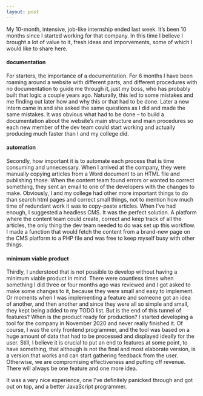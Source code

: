 ```yaml
---
layout: post
---
```

My 10-month, intensive, job-like internship ended last week. It’s been 10 months since I started working for that company. In this time I believe I brought a lot of value to it, fresh ideas and imporvements, some of which I would like to share here. 

#### documentation
For starters, the importance of a documentation. For 6 months I have been roaming around a website with different parts, and different procedures with no documentation to guide me through it, just my boss, who has probably built that logic a couple years ago. Naturally, this led to some mistakes and me finding out later how and why this or that had to be done. Later a new intern came in and she asked the same questions as I did and made the same mistakes. It was obvious what had to be done – to build a documentation about the website’s main structure and main procedures so each new member of the dev team could start working and actually producing much faster than I and my college did.

#### automation
Secondly, how important it is to automate each process that is time consuming and unnecessary. When I arrived at the company, they were manually copying articles from a Word document to an HTML file and publishing those. When the content team found errors or wanted to correct something, they sent an email to one of the developers with the changes to make. Obviously, I and my college had other more important things to do than search html pages and correct small things, not to mention how much time of redundant work it was to copy-paste articles. When I’ve had enough, I suggested a headless CMS. It was the perfect solution. A platform where the content team could create, correct and keep track of all the articles, the only thing the dev team needed to do was set up this workflow. I made a function that would fetch the content from a brand-new page on the CMS platform to a PHP file and was free to keep myself busy with other things. 

#### minimum viable product
Thirdly, I understood that is not possible to develop without having a minimum viable product in mind. There were countless times when something I did three or four months ago was reviewed and I got asked to make some changes to it, because they were small and easy to implement. Or moments when I was implementing a feature and someone got an idea of another, and then another and since they were all so simple and small, they kept being added to my TODO list. But is the end of this tunnel of features? When is the product ready for production? I started developing a tool for the company in November 2020 and never really finished it. Of course, I was the only frontend programmer, and the tool was based on a huge amount of data that had to be processed and displayed ideally for the user. Still, I believe it is crucial to put an end to features at some point, to have something, that although is not the final and most elaborate version, is a version that works and can start gathering feedback from the user. Otherwise, we are compromising effectiveness and putting off revenue. There will always be one feature and one more idea.

It was a very nice experience, one I’ve definitely panicked through and got out on top, and a better JavaScript programmer.